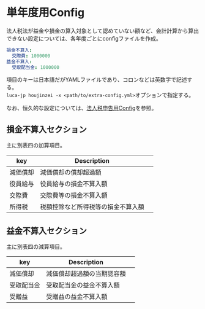 # 単年度用Config

法人税法が益金や損金の算入対象として認めていない額など、会計計算から算出できない設定については、各年度ごとにconfigファイルを作成。

```yaml
損金不算入:
  交際費: 1000000
益金不算入:
  受取配当金: 1000000
```

項目のキーは日本語だがYAMLファイルであり、コロンなどは英数字で記述する。  
`luca-jp houjinzei -x <path/to/extra-config.yml>`オプションで指定する。

なお、恒久的な設定については、[法人税申告用Config](./config.md)を参照。


損金不算入セクション
------------

主に別表四の加算項目。

| key      | Description                        |   |
|----------|------------------------------------|---|
| 減価償却 | 減価償却の償却超過額               |   |
| 役員給与 | 役員給与の損金不算入額             |   |
| 交際費   | 交際費等の損金不算入額             |   |
| 所得税   | 税額控除など所得税等の損金不算入額 |   |


益金不算入セクション
------------

主に別表四の減算項目。

| key        | Description                |   |
|------------|----------------------------|---|
| 減価償却   | 減価償却超過額の当期認容額 |   |
| 受取配当金 | 受取配当金の益金不算入額   |   |
| 受贈益     | 受贈益の益金不算入額       |   |
